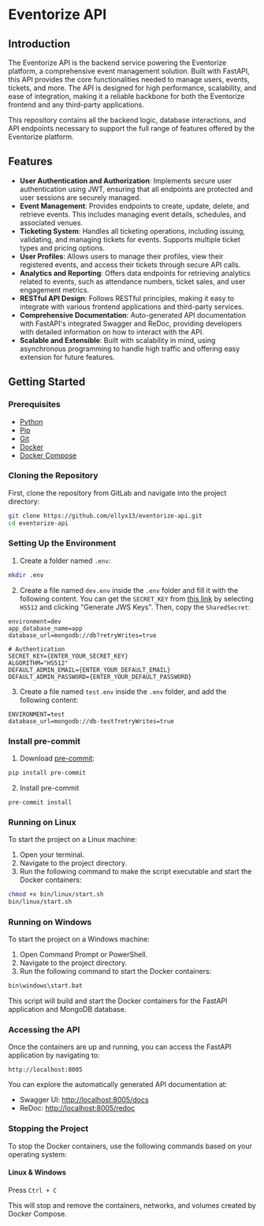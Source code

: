 # Eventorize API

## Introduction
The Eventorize API is the backend service powering the Eventorize platform, a comprehensive event management solution. Built with FastAPI, this API provides the core functionalities needed to manage users, events, tickets, and more. The API is designed for high performance, scalability, and ease of integration, making it a reliable backbone for both the Eventorize frontend and any third-party applications.

This repository contains all the backend logic, database interactions, and API endpoints necessary to support the full range of features offered by the Eventorize platform.



## Features

- **User Authentication and Authorization**: Implements secure user authentication using JWT, ensuring that all endpoints are protected and user sessions are securely managed.
- **Event Management**: Provides endpoints to create, update, delete, and retrieve events. This includes managing event details, schedules, and associated venues.
- **Ticketing System**: Handles all ticketing operations, including issuing, validating, and managing tickets for events. Supports multiple ticket types and pricing options.
- **User Profiles**: Allows users to manage their profiles, view their registered events, and access their tickets through secure API calls.
- **Analytics and Reporting**: Offers data endpoints for retrieving analytics related to events, such as attendance numbers, ticket sales, and user engagement metrics.
- **RESTful API Design**: Follows RESTful principles, making it easy to integrate with various frontend applications and third-party services.
- **Comprehensive Documentation**: Auto-generated API documentation with FastAPI's integrated Swagger and ReDoc, providing developers with detailed information on how to interact with the API.
- **Scalable and Extensible**: Built with scalability in mind, using asynchronous programming to handle high traffic and offering easy extension for future features.

## Getting Started

### Prerequisites

- [Python](https://www.python.org/)
- [Pip](https://pip.pypa.io/en/stable/installation/)
- [Git](https://git-scm.com/)
- [Docker](https://www.docker.com/)
- [Docker Compose](https://docs.docker.com/compose/)

### Cloning the Repository
First, clone the repository from GitLab and navigate into the project directory:
```bash
git clone https://github.com/ellyx13/eventorize-api.git
cd eventorize-api
```

### Setting Up the Environment
1. Create a folder named `.env`:
```bash
mkdir .env
```

2. Create a file named `dev.env` inside the `.env` folder and fill it with the following content. You can get the `SECRET_KEY` from [this link](https://8gwifi.org/jwsgen.jsp) by selecting `HS512` and clicking "Generate JWS Keys". Then, copy the `SharedSecret`:
```plaintext
environment=dev
app_database_name=app
database_url=mongodb://db?retryWrites=true

# Authentication 
SECRET_KEY={ENTER_YOUR_SECRET_KEY}
ALGORITHM="HS512"
DEFAULT_ADMIN_EMAIL={ENTER_YOUR_DEFAULT_EMAIL}
DEFAULT_ADMIN_PASSWORD={ENTER_YOUR_DEFAULT_PASSWORD}
```

3. Create a file named `test.env` inside the `.env` folder, and add the following content:
```plaintext
ENVIRONMENT=test
database_url=mongodb://db-test?retryWrites=true
```

### Install pre-commit
1. Download [pre-commit](https://pre-commit.com/):
```bash
pip install pre-commit
```
2. Install pre-commit
```
pre-commit install
```

### Running on Linux

To start the project on a Linux machine:

1. Open your terminal.
2. Navigate to the project directory.
3. Run the following command to make the script executable and start the Docker containers:
```bash
chmod +x bin/linux/start.sh
bin/linux/start.sh
```

### Running on Windows

To start the project on a Windows machine:

1. Open Command Prompt or PowerShell.
2. Navigate to the project directory.
3. Run the following command to start the Docker containers:
```cmd
bin\windows\start.bat
```

This script will build and start the Docker containers for the FastAPI application and MongoDB database.

### Accessing the API
Once the containers are up and running, you can access the FastAPI application by navigating to:

```
http://localhost:8005
```

You can explore the automatically generated API documentation at:

- Swagger UI: [http://localhost:8005/docs](http://localhost:8005/docs)
- ReDoc: [http://localhost:8005/redoc](http://localhost:8005/redoc)

### Stopping the Project

To stop the Docker containers, use the following commands based on your operating system:

#### Linux & Windows

Press `Ctrl + C`

This will stop and remove the containers, networks, and volumes created by Docker Compose.